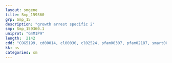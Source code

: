 ```yaml
---
layout: smgene
title: Smp_159360
grp: Smp_15
description: "growth arrest specific 2"
smp: Smp_159360.1
uniprot: "G4M1P9"
length:  2142
cdd: "COG5199, cd00014, cl00030, cl02524, pfam00307, pfam02187, smart00243"
kk: ns
categories: sm
---
```

